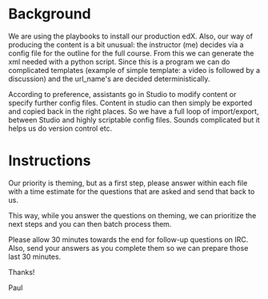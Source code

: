 Background
==========

We are using the playbooks to install our production edX. Also, our way of producing the content is a bit unusual:
the instructor (me) decides via a config file for the outline for the full course. From this we can generate the xml needed with a python script. 
Since this is a program we can do complicated templates (example of simple template: a video is followed by a discussion) and the url_name's are decided deterministically. 

According to preference, assistants go in Studio to modify content or specify further config files. Content in studio can then simply be exported and copied back in the right places.
So we have a full loop of import/export, between Studio and highly scriptable config files. Sounds complicated but it helps us do version control etc.

Instructions
============

Our priority is theming, but as a first step, please answer within each file with a time estimate for the questions that are asked and send that back to us.

This way, while you answer the questions on theming, we can prioritize the next steps and you can then batch process them. 

Please allow 30 minutes towards the end for follow-up questions on IRC. Also, send your answers as you complete them so we can prepare those last 30 minutes.

Thanks!

Paul
